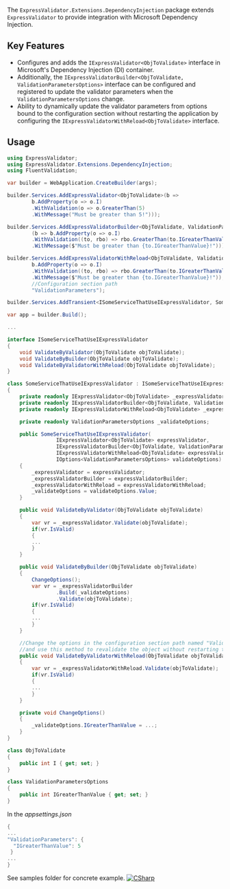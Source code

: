 ﻿The `ExpressValidator.Extensions.DependencyInjection` package extends `ExpressValidator` to provide integration with Microsoft Dependency Injection.

## Key Features

- Configures and adds the `IExpressValidator<ObjToValidate>` interface in Microsoft's Dependency Injection (DI) container.
- Additionally, the `IExpressValidatorBuilder<ObjToValidate, ValidationParametersOptions>` interface can be configured and registered to update the validator parameters when the `ValidationParametersOptions` change.
- Ability to dynamically update the validator parameters from options bound to the configuration section without restarting the application by configuring the `IExpressValidatorWithReload<ObjToValidate>` interface.

## Usage

```csharp
using ExpressValidator;
using ExpressValidator.Extensions.DependencyInjection;
using FluentValidation;

var builder = WebApplication.CreateBuilder(args);

builder.Services.AddExpressValidator<ObjToValidate>(b => 
        b.AddProperty(o => o.I)
	    .WithValidation(o => o.GreaterThan(5)
	    .WithMessage("Must be greater than 5!")));

builder.Services.AddExpressValidatorBuilder<ObjToValidate, ValidationParametersOptions>
		(b => b.AddProperty(o => o.I)
		.WithValidation((to, rbo) => rbo.GreaterThan(to.IGreaterThanValue)
		.WithMessage($"Must be greater than {to.IGreaterThanValue}!")));

builder.Services.AddExpressValidatorWithReload<ObjToValidate, ValidationParametersOptions>(b =>
		b.AddProperty(o => o.I)
		.WithValidation((to, rbo) => rbo.GreaterThan(to.IGreaterThanValue)
		.WithMessage($"Must be greater than {to.IGreaterThanValue}!")),
		//Configuration section path
		"ValidationParameters");

builder.Services.AddTransient<ISomeServiceThatUseIExpressValidator, SomeServiceThatUseIExpressValidator>();

var app = builder.Build();

...

interface ISomeServiceThatUseIExpressValidator
{
	void ValidateByValidator(ObjToValidate objToValidate);
	void ValidateByBuilder(ObjToValidate objToValidate);
	void ValidateByValidatorWithReload(ObjToValidate objToValidate);
}

class SomeServiceThatUseIExpressValidator : ISomeServiceThatUseIExpressValidator
{
	private readonly IExpressValidator<ObjToValidate> _expressValidator;
	private readonly IExpressValidatorBuilder<ObjToValidate, ValidationParametersOptions> _expressValidatorBuilder;
	private readonly IExpressValidatorWithReload<ObjToValidate> _expressValidatorWithReload;

	private readonly ValidationParametersOptions _validateOptions;

	public SomeServiceThatUseIExpressValidator(
				IExpressValidator<ObjToValidate> expressValidator,
				IExpressValidatorBuilder<ObjToValidate, ValidationParametersOptions> expressValidatorBuilder, 
				IExpressValidatorWithReload<ObjToValidate> expressValidatorWithReload
				IOptions<ValidationParametersOptions> validateOptions)
	{
		_expressValidator = expressValidator;
		_expressValidatorBuilder = expressValidatorBuilder;
		_expressValidatorWithReload = expressValidatorWithReload;
		_validateOptions = validateOptions.Value; 
	}

	public void ValidateByValidator(ObjToValidate objToValidate)
	{
		var vr = _expressValidator.Validate(objToValidate);
		if(vr.IsValid)
		{
		...
		}
	}

	public void ValidateByBuilder(ObjToValidate objToValidate)
	{
		ChangeOptions();
		var vr = _expressValidatorBuilder
				.Build(_validateOptions)
				.Validate(objToValidate);
		if(vr.IsValid)
		{
		...
		}						
	}

	//Change the options in the configuration section path named "ValidationParameters" 
	//and use this method to revalidate the object without restarting the application.
	public void ValidateByValidatorWithReload(ObjToValidate objToValidate)
	{
		var vr = _expressValidatorWithReload.Validate(objToValidate);
		if(vr.IsValid)
		{
		...
		}
	}

	private void ChangeOptions()
	{
		_validateOptions.IGreaterThanValue = ...;
	}
}

class ObjToValidate
{
	public int I { get; set; }
}

class ValidationParametersOptions
{
	public int IGreaterThanValue { get; set; }
}
```

In the *appsettings.json*

```csharp
{
...
"ValidationParameters": {
  "IGreaterThanValue": 5
 }
...
}
```


See samples folder for concrete example. [![CSharp](https://img.shields.io/badge/C%23-code-blue.svg)](../../samples/ExpressValidator.Extensions.DependencyInjection.Sample)
